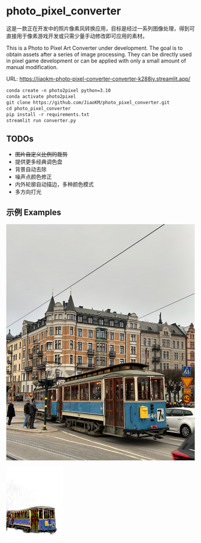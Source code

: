 # photo_pixel_converter

这是一款正在开发中的照片像素风转换应用，目标是经过一系列图像处理，得到可直接用于像素游戏开发或只需少量手动修改即可应用的素材。

This is a Photo to Pixel Art Converter under development. The goal is to obtain assets after a series of image processing. They can be directly used in pixel game development or can be applied with only a small amount of manual modification.

URL: https://jiaokm-photo-pixel-converter-converter-k288iy.streamlit.app/

```
conda create -n photo2pixel python=3.10
conda activate photo2pixel
git clone https://github.com/JiaoKM/photo_pixel_converter.git
cd photo_pixel_converter
pip install -r requirements.txt
streamlit run converter.py
```

## TODOs
- ~~图片自定义比例的裁剪~~
- 提供更多经典调色盘
- 背景自动去除
- 噪声点颜色修正
- 内外轮廓自动描边，多种颜色模式
- 多方向打光

## 示例 Examples

![ori](example_image/example_ori_image.jpg)

![processed](example_image/pixel_art_8_SEGA.png)